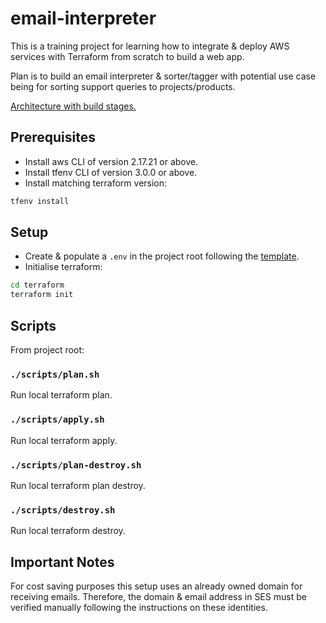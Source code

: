 # email-interpreter

This is a training project for learning how to integrate & deploy AWS services with Terraform from scratch to build a web app.

Plan is to build an email interpreter & sorter/tagger with potential use case being for sorting support queries to projects/products.

[Architecture with build stages.](https://drive.google.com/file/d/1Yp1ow8AeuAys3vMkmIVngSQfRvdKRS_f/view?usp=sharing)

## Prerequisites

- Install aws CLI of version 2.17.21 or above.
- Install tfenv CLI of version 3.0.0 or above.
- Install matching terraform version:

```sh
tfenv install
```

## Setup

- Create & populate a `.env` in the project root following the [template](.env.template).
- Initialise terraform:

```sh
cd terraform
terraform init
```

## Scripts

From project root:

### `./scripts/plan.sh`

Run local terraform plan.

### `./scripts/apply.sh`

Run local terraform apply.

### `./scripts/plan-destroy.sh`

Run local terraform plan destroy.

### `./scripts/destroy.sh`

Run local terraform destroy.

## Important Notes

For cost saving purposes this setup uses an already owned domain for receiving emails.
Therefore, the domain & email address in SES must be verified manually following the instructions on these identities.
